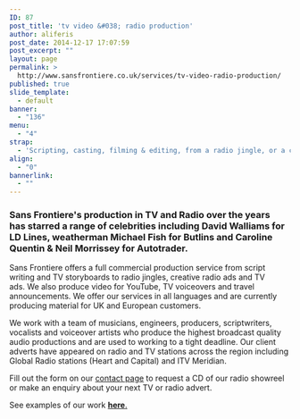 ```yaml
---
ID: 87
post_title: 'tv video &#038; radio production'
author: aliferis
post_date: 2014-12-17 17:07:59
post_excerpt: ""
layout: page
permalink: >
  http://www.sansfrontiere.co.uk/services/tv-video-radio-production/
published: true
slide_template:
  - default
banner:
  - "136"
menu:
  - "4"
strap:
  - 'Scripting, casting, filming & editing, from a radio jingle, or a corporate video, to a radio or tv ad. '
align:
  - "0"
bannerlink:
  - ""
---
```

<h3>Sans Frontiere's production in TV and Radio over the years has starred a range of celebrities including David Walliams for LD Lines, weatherman Michael Fish for Butlins and Caroline Quentin &amp; Neil Morrissey for Autotrader.</h3>
Sans Frontiere offers a full commercial production service from script writing and TV storyboards to radio jingles, creative radio ads and TV ads. We also produce video for YouTube, TV voiceovers and travel announcements. We offer our services in all languages and are currently producing material for UK and European customers.

We work with a team of musicians, engineers, producers, scriptwriters, vocalists and voiceover artists who produce the highest broadcast quality audio productions and are used to working to a tight deadline. Our client adverts have appeared on radio and TV stations across the region including Global Radio stations (Heart and Capital) and ITV Meridian.

Fill out the form on our <a href="http://www.sansfrontiere.co.uk/contact/">contact page</a> to request a CD of our radio showreel or make an enquiry about your next TV or radio advert.

See examples of our work <a title="Work" href="http://www.sansfrontiere.co.uk/work/"><strong>here</strong>.</a>